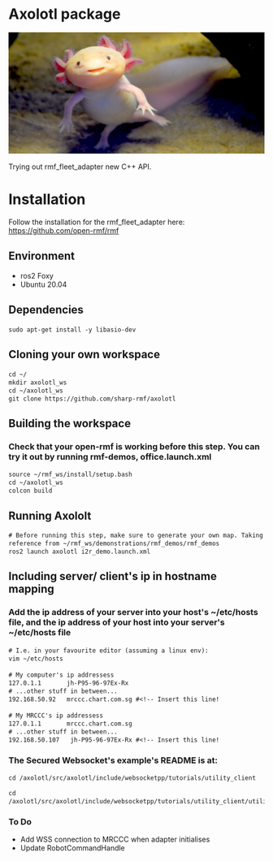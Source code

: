 # Axolotl package
![Cute Photo](resources/axolotl.jpg)

Trying out rmf_fleet_adapter new C++ API.

# Installation
Follow the installation for the rmf_fleet_adapter here:
https://github.com/open-rmf/rmf
## Environment
- ros2 Foxy
- Ubuntu 20.04

## Dependencies
```
sudo apt-get install -y libasio-dev
```

## Cloning your own workspace
```
cd ~/
mkdir axolotl_ws
cd ~/axolotl_ws
git clone https://github.com/sharp-rmf/axolotl
```

## Building the workspace
### Check that your open-rmf is working before this step. You can try it out by running rmf-demos, office.launch.xml
```
source ~/rmf_ws/install/setup.bash
cd ~/axolotl_ws
colcon build
```

## Running Axololt
```
# Before running this step, make sure to generate your own map. Taking reference from ~/rmf_ws/demonstrations/rmf_demos/rmf_demos
ros2 launch axolotl i2r_demo.launch.xml
```

## Including server/ client's ip in hostname mapping

### Add the ip address of your server into your host's ~/etc/hosts file, and the ip address of your host into your server's ~/etc/hosts file
```
# I.e. in your favourite editor (assuming a linux env):
vim ~/etc/hosts

# My computer's ip addressess
127.0.1.1       jh-P95-96-97Ex-Rx
# ...other stuff in between...
192.168.50.92   mrccc.chart.com.sg #<!-- Insert this line!

# My MRCCC's ip addressess
127.0.1.1       mrccc.chart.com.sg
# ...other stuff in between...
192.168.50.107   jh-P95-96-97Ex-Rx #<!-- Insert this line!

```
### The Secured Websocket's example's README is at:
```
cd /axolotl/src/axolotl/include/websocketpp/tutorials/utility_client 
```
```
cd /axolotl/src/axolotl/include/websocketpp/tutorials/utility_client/utility_server
```   
### To Do
- Add WSS connection to MRCCC when adapter initialises
- Update RobotCommandHandle
